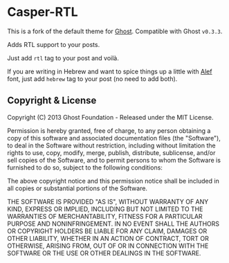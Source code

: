 # Casper-RTL

This is a fork of the default theme for [Ghost](http://github.com/tryghost/ghost/). Compatible with Ghost `v0.3.3`.

Adds RTL support to your posts.

Just add `rtl` tag to your post and voilà.

If you are writing in Hebrew and want to spice things up a little with [Alef](http://alef.hagilda.com/) font, just add `hebrew` tag to your post (no need to add both).


## Copyright & License

Copyright (C) 2013 Ghost Foundation - Released under the MIT License.

Permission is hereby granted, free of charge, to any person obtaining a copy of this software and associated documentation files (the "Software"), to deal in the Software without restriction, including without limitation the rights to use, copy, modify, merge, publish, distribute, sublicense, and/or sell copies of the Software, and to permit persons to whom the Software is furnished to do so, subject to the following conditions:

The above copyright notice and this permission notice shall be included in all copies or substantial portions of the Software.

THE SOFTWARE IS PROVIDED "AS IS", WITHOUT WARRANTY OF ANY KIND, EXPRESS OR IMPLIED, INCLUDING BUT NOT LIMITED TO THE WARRANTIES OF MERCHANTABILITY, FITNESS FOR A PARTICULAR PURPOSE AND
NONINFRINGEMENT. IN NO EVENT SHALL THE AUTHORS OR COPYRIGHT HOLDERS BE LIABLE FOR ANY CLAIM, DAMAGES OR OTHER LIABILITY, WHETHER IN AN ACTION OF CONTRACT, TORT OR OTHERWISE, ARISING FROM, OUT OF OR IN CONNECTION WITH THE SOFTWARE OR THE USE OR OTHER DEALINGS IN THE SOFTWARE.
